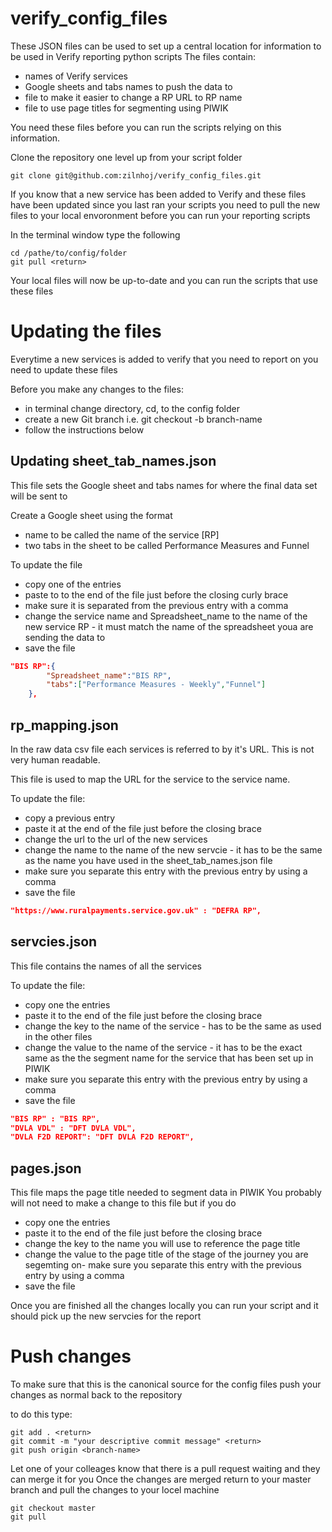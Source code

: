 # verify_config_files

These JSON files can be used to set up a central location for information to be used in Verify reporting python scripts 
The files contain:
- names of Verify services 
- Google sheets and tabs names to push the data to
- file to make it easier to change a RP URL to RP name 
- file to use page titles for segmenting using PIWIK

You need these files before you can run the scripts relying on this information. 

Clone the repository one level up from your script folder

```
git clone git@github.com:zilnhoj/verify_config_files.git
```

If you know that a new service has been added to Verify and these files have been updated since you last ran your scripts you need to pull the new files to your local envoronment before you can run your reporting scripts

In the terminal window type the following

```
cd /pathe/to/config/folder
git pull <return>
```
Your local files will now be up-to-date and you can run the scripts that use these files

# Updating the files

Everytime a new services is added to verify that you need to report on you need to update these files 

Before you make any changes to the files:
- in terminal change directory, cd, to the config folder
- create a new Git branch i.e. git checkout -b branch-name
- follow the instructions below

## Updating sheet_tab_names.json

This file sets the Google sheet and tabs names for where the final data set will be sent to

Create a Google sheet using the format
- name to be called the name of the service [RP]
- two tabs in the sheet to be called Performance Measures and Funnel 

To update the file
- copy one of the entries
- paste to to the end of the file just before the closing curly brace
- make sure it is separated from the previous entry with a comma
- change the service name and Spreadsheet_name to the name of the new service RP - it must match the name of the spreadsheet youa are sending the data to
- save the file

```JSON
"BIS RP":{
		"Spreadsheet_name":"BIS RP",
		"tabs":["Performance Measures - Weekly","Funnel"]
	},	
```
## rp_mapping.json
In the raw data csv file each services is referred to by it's URL.  This is not very human readable.

This file is used to map the URL for the service to the service name.  

To update the file:
- copy a previous entry 
- paste it at the end of the file just before the closing brace
- change the url to the url of the new services
- change the name to the name of the new servcie - it has to be the same as the name you have used in the sheet_tab_names.json file
- make sure you separate this entry with the previous entry by using a comma
- save the file

```JSON
"https://www.ruralpayments.service.gov.uk" : "DEFRA RP",
```

## servcies.json

This file contains the names of all the services 

To update the file:
- copy one the entries
- paste it to the end of the file just before the closing brace
- change the key to the name of the service - has to be the same as used in the other files
- change the value to the name of the service - it has to be the exact same as the the segment name for the service that has been set up in PIWIK
- make sure you separate this entry with the previous entry by using a comma
- save the file

```JSON
"BIS RP" : "BIS RP",
"DVLA VDL" : "DFT DVLA VDL",
"DVLA F2D REPORT": "DFT DVLA F2D REPORT",
```

## pages.json

This file maps the page title needed to segment data in PIWIK
You probably will not need to make a change to this file but if you do 

- copy one the entries
- paste it to the end of the file just before the closing brace
- change the key to the name you will use to reference the page title
- change the value to the page title of the stage of the journey you are segemting on- make sure you separate this entry with the previous entry by using a comma
- save the file

Once you are finished all the changes locally you can run your script and it should pick up the new servcies for the report 

# Push changes 

To make sure that this is the canonical source for the config files push your changes as normal back to the repository

to do this type:
```
git add . <return>
git commit -m "your descriptive commit message" <return>
git push origin <branch-name>
```
Let one of your colleages know that there is a pull request waiting and they can merge it for you
Once the changes are merged return to your master branch and pull the changes to your locel machine
```
git checkout master
git pull
```

